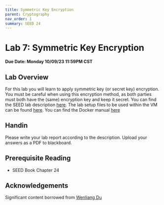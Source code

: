 ```yaml
---
title: Symmetric Key Encryption
parent: Cryptography
nav_order: 1
summary: SEED 24
---
```


# Lab 7: Symmetric Key Encryption

**Due Date: Monday 10/09/23 11:59PM CST**

## Lab Overview

For this lab you will learn to apply symmetric key (or secret key) encryption. You must be careful when using this encryption method, as both parties must both have the (same) encryption key and keep it secret.
You can find the SEED lab description [here](https://seedsecuritylabs.org/Labs_20.04/Files/Crypto_Encryption/Crypto_Encryption.pdf).
The
lab setup files to be used within the VM can be found [here](https://seedsecuritylabs.org/Labs_20.04/Files/Crypto_Encryption/Labsetup.zip). You can
find the Docker manual [here](https://github.com/seed-labs/seed-labs/blob/master/manuals/docker/SEEDManual-Container.md)


## Handin
Please write your lab report according to the description. Upload your answers as a PDF to blackboard. 

## Prerequisite Reading
- SEED Book Chapter 24

## Acknowledgements 
Significant content borrowed from [Wenliang Du](https://web.ecs.syr.edu/~wedu/)
